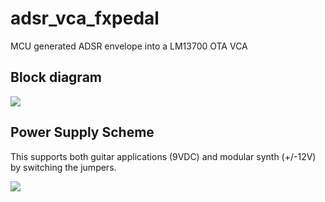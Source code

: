 # adsr_vca_fxpedal
MCU generated ADSR envelope into a LM13700 OTA VCA

## Block diagram

![](https://lucid.app/publicSegments/view/f9110502-4c70-44df-a120-1ce2ebbae0e5/image.png)

## Power Supply Scheme

This supports both guitar applications (9VDC) and modular synth (+/-12V) by switching the jumpers.

![](https://lucid.app/publicSegments/view/5046d51e-e26f-4106-ab1e-7b260f3f4b0d/image.png)

